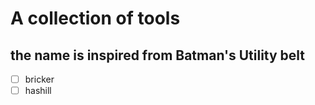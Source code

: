 # A collection of tools 
## the name is inspired from Batman's Utility belt

- [ ] bricker
- [ ] hashill
